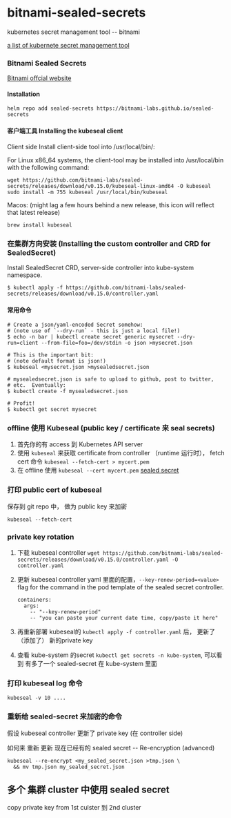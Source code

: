 # bitnami-sealed-secrets
kubernetes secret management tool -- bitnami 

[a list of kubernete secret management tool](https://argoproj.github.io/argo-cd/operator-manual/secret-management/)


### Bitnami Sealed Secrets
[Bitnami offcial website](https://github.com/bitnami-labs/sealed-secrets#sealed-secrets-for-kubernetes)

#### Installation 

```
helm repo add sealed-secrets https://bitnami-labs.github.io/sealed-secrets
```

#### 客户端工具 Installing the kubeseal client

Client side
Install client-side tool into /usr/local/bin/:

For Linux x86_64 systems, the client-tool may be installed into /usr/local/bin with the following command:

```
wget https://github.com/bitnami-labs/sealed-secrets/releases/download/v0.15.0/kubeseal-linux-amd64 -O kubeseal
sudo install -m 755 kubeseal /usr/local/bin/kubeseal
```

Macos: (might lag a few hours behind a new release, this icon will reflect that latest release)
```
brew install kubeseal
```

### 在集群方向安装 (Installing the custom controller and CRD for SealedSecret)

Install SealedSecret CRD, server-side controller into kube-system namespace.

```
$ kubectl apply -f https://github.com/bitnami-labs/sealed-secrets/releases/download/v0.15.0/controller.yaml

```

#### 常用命令
```
# Create a json/yaml-encoded Secret somehow:
# (note use of `--dry-run` - this is just a local file!)
$ echo -n bar | kubectl create secret generic mysecret --dry-run=client --from-file=foo=/dev/stdin -o json >mysecret.json

# This is the important bit:
# (note default format is json!)
$ kubeseal <mysecret.json >mysealedsecret.json

# mysealedsecret.json is safe to upload to github, post to twitter,
# etc.  Eventually:
$ kubectl create -f mysealedsecret.json

# Profit!
$ kubectl get secret mysecret
```
### offline 使用 Kubeseal (public key / certificate 来 seal secrets)

1. 首先你的有 access 到 Kubernetes API server
2. 使用 `kubeseal` 来获取 certificate from controller （runtime 运行时）， fetch cert 命令 `kubeseal --fetch-cert > mycert.pem`
3. 在 offline 使用 `kubeseal --cert mycert.pem`
[sealed secret](https://github.com/bitnami-labs/sealed-secrets#public-key--certificate)

### 打印 public cert of kubeseal 

保存到 git repo 中， 做为 public key 来加密 
```
kubeseal --fetch-cert
```

### private key rotation

1. 下载 kubeseal controller `wget https://github.com/bitnami-labs/sealed-secrets/releases/download/v0.15.0/controller.yaml -O controller.yaml`

2. 更新 kubeseal controller yaml 里面的配置，`--key-renew-period=<value>` flag for the command in the pod template of the sealed secret controller.
   ```
   containers:
     args:
       -- "--key-renew-period"
       -- "you can paste your current date time, copy/paste it here"
   ```

3. 再重新部署 kubeseal的 `kubectl apply -f controller.yaml` 后， 更新了（添加了） 新的private key
4. 查看 kube-system 的secret  `kubectl get secrets -n kube-system`, 可以看到 有多了一个 sealed-secret 在 kube-system 里面


### 打印 kubeseal log 命令

```
kubeseal -v 10 ....
```

### 重新给 sealed-secret 来加密的命令

假设 kubeseal controller 更新了 private key (在 controller side)

如何来 重新 更新 现在已经有的 sealed secret -- Re-encryption (advanced) 

```
kubeseal --re-encrypt <my_sealed_secret.json >tmp.json \
  && mv tmp.json my_sealed_secret.json

```


## 多个 集群 cluster 中使用 sealed secret 

copy private key from 1st culster 到 2nd cluster

